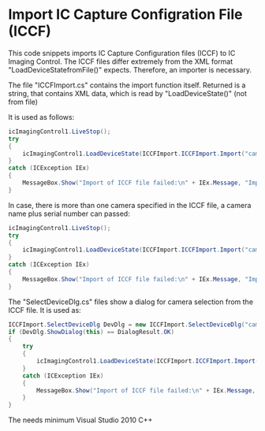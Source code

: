 # Import IC Capture Configration File (ICCF)

This code snippets imports IC Capture Configuration files (ICCF) to IC Imaging Control. The ICCF files differ extremely from the XML format
"LoadDeviceStatefromFile()" expects. Therefore, an importer is necessary.

The file "ICCFImport.cs" contains the import function itself. Returned is a string, that contains XML data, which is read by "LoadDeviceState()" (not from file)

It is used as follows:

``` C#
icImagingControl1.LiveStop();
try
{
    icImagingControl1.LoadDeviceState(ICCFImport.ICCFImport.Import("cameras.iccf"), true);
}
catch (ICException IEx)
{
    MessageBox.Show("Import of ICCF file failed:\n" + IEx.Message, "Import IC Capture File", MessageBoxButtons.OK, MessageBoxIcon.Warning);
}
```


In case, there is more than one camera specified in the ICCF file, a camera name plus serial number can passed:

``` C#
icImagingControl1.LiveStop();
try
{
    icImagingControl1.LoadDeviceState(ICCFImport.ICCFImport.Import("cameras.iccf", "DFK 33UX264 23040123"), true);
}
catch (ICException IEx)
{
    MessageBox.Show("Import of ICCF file failed:\n" + IEx.Message, "Import IC Capture File", MessageBoxButtons.OK, MessageBoxIcon.Warning);
}
```

The "SelectDeviceDlg.cs" files show a dialog for camera selection from the ICCF file. It is used as:

``` C#
ICCFImport.SelectDeviceDlg DevDlg = new ICCFImport.SelectDeviceDlg("cameras.iccf");
if (DevDlg.ShowDialog(this) == DialogResult.OK)
{
    try
    {
        icImagingControl1.LoadDeviceState(ICCFImport.ICCFImport.Import("cameras.iccf", DevDlg.Selected), true);
    }
    catch (ICException IEx)
    {
        MessageBox.Show("Import of ICCF file failed:\n" + IEx.Message, "Import IC Capture File", MessageBoxButtons.OK, MessageBoxIcon.Warning);
    }
}
``` 
 
The needs minimum Visual Studio 2010 C++
